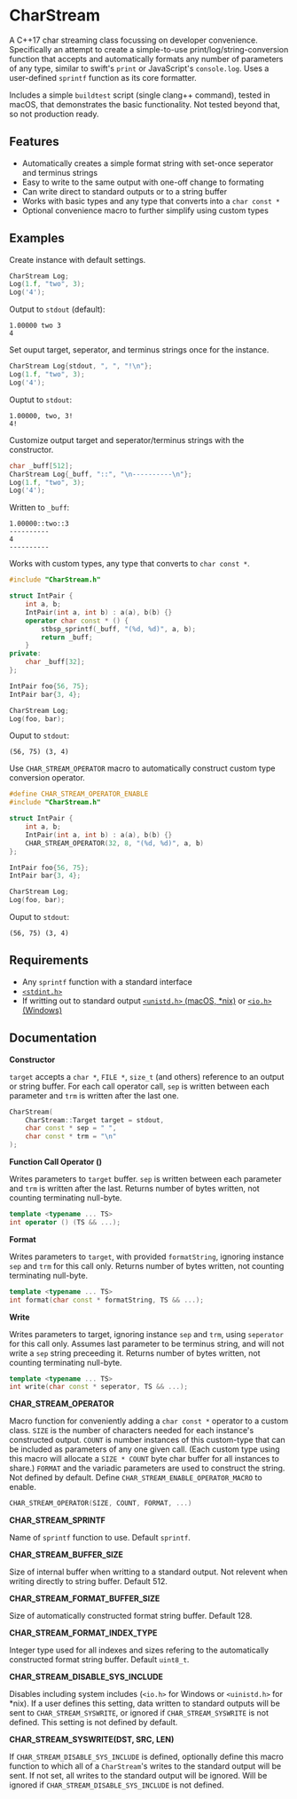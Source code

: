 # CharStream

A C++17 char streaming class focussing on developer convenience. Specifically an attempt to create a simple-to-use print/log/string-conversion function that accepts and automatically formats any number of parameters of any type, similar to swift's `print` or JavaScript's `console.log`. Uses a user-defined  `sprintf` function as its core formatter.

Includes a simple `buildtest` script (single clang++ command), tested in macOS, that demonstrates the basic functionality. Not tested beyond that, so not production ready.



## Features

- Automatically creates a simple format string with set-once seperator and terminus strings
- Easy to write to the same output with one-off change to formating
- Can write direct to standard outputs or to a string buffer
- Works with basic types and any type that converts into a `char const *`
- Optional convenience macro to further simplify using custom types



## Examples

Create instance with default settings.

```cpp
CharStream Log;
Log(1.f, "two", 3);
Log('4');
```
Output to `stdout` (default):
```
1.00000 two 3
4
```



Set ouput target, seperator, and terminus strings once for the instance.

```cpp
CharStream Log{stdout, ", ", "!\n"};
Log(1.f, "two", 3);
Log('4');
```
Ouptut to `stdout`:
```
1.00000, two, 3!
4!
```



Customize output target and seperator/terminus strings with the constructor.

```cpp
char _buff[512];
CharStream Log{_buff, "::", "\n----------\n"};
Log(1.f, "two", 3);
Log('4');
```
Written to `_buff`:
```
1.00000::two::3
----------
4
----------
```



Works with custom types, any type that converts to `char const *`.

```cpp
#include "CharStream.h"

struct IntPair {
    int a, b;
    IntPair(int a, int b) : a(a), b(b) {}
    operator char const * () {
        stbsp_sprintf(_buff, "(%d, %d)", a, b);
        return _buff;
    }
private:
    char _buff[32];
};

IntPair foo{56, 75};
IntPair bar{3, 4};

CharStream Log;
Log(foo, bar);
```
Ouput to `stdout`:
```
(56, 75) (3, 4)
```



Use `CHAR_STREAM_OPERATOR` macro to automatically construct custom type conversion operator.

```cpp
#define CHAR_STREAM_OPERATOR_ENABLE
#include "CharStream.h"

struct IntPair {
    int a, b;
    IntPair(int a, int b) : a(a), b(b) {}
    CHAR_STREAM_OPERATOR(32, 8, "(%d, %d)", a, b)
};

IntPair foo{56, 75};
IntPair bar{3, 4};

CharStream Log;
Log(foo, bar);
```
Ouput to `stdout`:
```
(56, 75) (3, 4)
```



## Requirements

- Any `sprintf` function with a standard interface
- [`<stdint.h>`](https://pubs.opengroup.org/onlinepubs/9699919799/basedefs/stdint.h.html)
- If writting out to standard output [`<unistd.h>` (macOS, *nix)](https://pubs.opengroup.org/onlinepubs/9699919799/basedefs/unistd.h.html) or [`<io.h>` (Windows)](https://docs.microsoft.com/en-us/cpp/c-runtime-library/low-level-i-o)



## Documentation
**Constructor** 

`target` accepts a `char *`, `FILE *`, `size_t` (and others) reference to an output or string buffer. For each call operator call, `sep` is written between each parameter and `trm` is written after the last one.

```cpp
CharStream(
    CharStream::Target target = stdout,
    char const * sep = " ",
    char const * trm = "\n"
);
```



**Function Call Operator ()** 

Writes parameters to `target` buffer. `sep` is written between each parameter and `trm` is written after the last. Returns number of bytes written, not counting terminating null-byte.  

```cpp
template <typename ... TS>
int operator () (TS && ...);
```



**Format** 

Writes parameters to `target`, with provided `formatString`, ignoring instance `sep` and `trm` for this call only. Returns number of bytes written, not counting terminating null-byte.

```cpp
template <typename ... TS>
int format(char const * formatString, TS && ...);
```



**Write** 

Writes parameters to target, ignoring instance `sep` and `trm`, using `seperator` for this call only. Assumes last parameter to be terminus string, and will not write a `sep` string preceeding it. Returns number of bytes written, not counting terminating null-byte.

```cpp
template <typename ... TS>
int write(char const * seperator, TS && ...);
```



**CHAR_STREAM_OPERATOR**

Macro function for conveniently adding a `char const *` operator to a custom class. `SIZE` is the number of characters needed for each instance's constructed output. `COUNT` is number instances of this custom-type that can be included as parameters of any one given call. (Each custom type using this macro will allocate a `SIZE * COUNT` byte char buffer for all instances to share.) `FORMAT` and the variadic parameters are used to construct the string. Not defined by default. Define `CHAR_STREAM_ENABLE_OPERATOR_MACRO` to enable.

```cpp
CHAR_STREAM_OPERATOR(SIZE, COUNT, FORMAT, ...)
```



**CHAR_STREAM_SPRINTF**

Name of `sprintf` function to use. Default `sprintf`.



**CHAR_STREAM_BUFFER_SIZE**

Size of internal buffer when writting to a standard output. Not relevent when writing directly to string buffer. Default 512.



**CHAR_STREAM_FORMAT_BUFFER_SIZE**

Size of automatically constructed format string buffer. Default 128.



**CHAR_STREAM_FORMAT_INDEX_TYPE**

Integer type used for all indexes and sizes refering to the automatically constructed format string buffer. Default `uint8_t`.



**CHAR_STREAM_DISABLE_SYS_INCLUDE**

Disables including system includes (`<io.h>` for Windows or `<uinistd.h>` for *nix). If a user defines this setting, data written to standard outputs will be sent to `CHAR_STREAM_SYSWRITE`, or ignored if `CHAR_STREAM_SYSWRITE` is not defined. This setting is not defined by default.



**CHAR_STREAM_SYSWRITE(DST, SRC, LEN)**

If `CHAR_STREAM_DISABLE_SYS_INCLUDE` is defined, optionally define this macro function to which all of a `CharStream`'s writes to the standard output will be sent. If not set, all writes to the standard output will be ignored. Will be ignored if `CHAR_STREAM_DISABLE_SYS_INCLUDE` is not defined.

